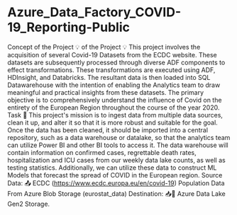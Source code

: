 # Azure_Data_Factory_COVID-19_Reporting-Public

Concept of the Project 💡 of the Project 💡
This project involves the acquisition of several Covid-19 Datasets from the ECDC website. These datasets are subsequently processed through diverse ADF components to effect transformations. These transformations are executed using ADF, HDInsight, and Databricks. The resultant data is then loaded into SQL Datawarehouse with the intention of enabling the Analytics team to draw meaningful and practical insights from these datasets. The primary objective is to comprehensively understand the influence of Covid on the entirety of the European Region throughout the course of the year 2020.
Task 🎯
This project's mission is to ingest data from multiple data sources, clean it up, and alter it so that it is more robust and suitable for the goal. Once the data has been cleaned, it should be imported into a central repository, such as a data warehouse or datalake, so that the analytics team can utilize Power BI and other BI tools to access it. The data warehouse will contain information on confirmed cases, regrettable death rates, hospitalization and ICU cases from our weekly data lake counts, as well as testing statistics. Additionally, we can utilize these data to construct ML Models that forecast the spread of COVID in the European region.
Source Data: 📤
ECDC (https://www.ecdc.europa.eu/en/covid-19)
Population Data From Azure Blob Storage (eurostat_data)
Destination: 📥📍
Azure Data Lake Gen2 Storage.
